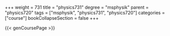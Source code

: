 +++
weight = 731
title = "physics731"
degree = "msphysik"
parent = "physics720"
tags = ["msphysik", "physics731", "physics720"]
categories = ["course"]
bookCollapseSection = false
+++

{{< genCoursePage >}}
